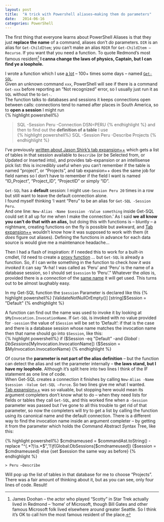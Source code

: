 ```yaml
---
layout: post
title:  "A trick with Powershell aliases–making them do parameters"
date:   2014-06-16
categories: PowerShell
--- 
```

The first thing that everyone learns about PowerShell Aliases is that they just **replace the name** of a command, aliases don’t _do_ parameters.
`DIR` is an alias for `Get-ChildItem`; you can’t make an alias `RDIR` for `Get-ChildItem –Recurse`. If you want that you need a function.
To quote Redmond’s most famous resident[^1] **I canna change the laws of physics, Captain, but I can find ye a loophole.**

I wrote a function which I use <u>a lot</u> – 100+ times some days – named [`Get-SQL`](/powershell/databases/2017/01/29/Sharing-GetSQL.html).    
Given an unknown command `xxx`,  PowerShell will see if there is a command `Get-xxx` before reporting an “Not recognized” error, so I usually just run it as `SQL` without the to `Get-`.    
The function talks to databases and sessions it keeps connections open between calls: connections tend to named after places in South America, so to **open a session** I might run    
{% highlight powershell%}
> SQL -Session Peru -Connection DSN=PERU
{% endhighlight %}
and then to find out the **definition of a table** I use   
{% highlight powershell%}
> SQL -Session Peru -Describe Projects
{% endhighlight %}

I’ve previously [written about Jason Shirk’s tab expansion++](/powershell/2013/07/05/TabCompletionPlusPlus.html) which gets a list of tables in that session available to `Describe` (or be Selected from, or Updated or Inserted into), and provides tab-expansion or an intellisense pick list: this is incredibly useful when you can’t remember if the table is named “project”, or “Projects”, and tab expansion++ does the same job for field names so I don’t have to remember if the field I want is named “ID_Project”, “Project_ID”, “ProjectID” or simply “ID”.

`Get-SQL` has a **default** session: I might use`-Session Peru 20` times in a row but still want to leave the default connection alone.    
I found myself thinking ‘I want “Peru” to be an alias for `Get-SQL -Session Peru`.    
And one line: `New-Alias -Name $session -Value something` inside Get-SQL could set it all up for me when I make the connection.’
As I said **we all know you can’t do that with an alias,** but doing this with functions is – bluntly – a nightmare, creating functions on the fly is possible but awkward, and [Tab expansion++](https://github.com/lzybkr/TabExpansionPlusPlus) wouldn’t know how it was supposed to work with them (it _does_ figure out aliases). Defining the functions in advance for each data source is would give me a maintenance headache…

Then I had a flash of inspiration: if I needed this to work for a built-in cmdlet, I’d need to create a [proxy function](/powershell/2012/02/04/ProxyFunctions.html) … but `Get-SQL` is already a function. So, if I can write something in the function to check _how it was invoked_ it can say “A-ha! I was called as ‘Peru’ and ‘Peru’ is the name of a database session, so I should set `$session` to ‘Peru’.” Whatever the _alias_ is, provided there is a _connection_ of the <u>same name</u> it will get used. This turns out to be almost laughably easy.

In my Get-SQL function the `$session` Parameter is declared like this
{% highlight powershell%}
[ValidateNotNullOrEmpty()]
[string]$Session = "Default"
{% endhighlight %}


A function can find out the name was used to invoke it by looking at `$MyInvocation.InvocationName`. If `Get-SQL` is invoked with no value provided for `-session` the value of `$Session` will be set to  ‘Default’: if that is the case and there is a database session whose name matches the invocation name then that name should go into `$Session`, like this:   
{% highlight powershell%}
if ($Session -eq "Default" -and  $Global:DbSessions[$MyInvocation.InvocationName])
    {$Session = $MyInvocation.InvocationName}
{% endhighlight %}

Of course the **parameter is not part of the alias definition** – but the function can detect the alias and set the parameter internally – **the laws stand, but I have my loophole**. Although it’s split here into two lines I think of the IF statement as one line of code.    
When Get-SQL creates a connection it finishes by calling `New-Alias -Name $session -Value Get-SQL –Force`. So two lines give me what I wanted.   
[Tab expansion++](https://github.com/lzybkr/TabExpansionPlusPlus) was so valuable, but stopping here would mean its argument completers don’t know what to do – when they need lists for fields or tables they call `Get-SQL`, and this worked fine when a `-Session` parameter was passed but I’ve gone to all this trouble to get rid of that parameter, so now the completers will try to get a list by calling the function using its canonical name and the default connection. There is a different way to find the invocation name inside an argument completer – by getting it from the parameter which holds the *C*ommand *A*bstract *S*yntax *T*ree, like this:   

{% highlight powershell%}
$cmdnameused = $commandAst.toString() -replace "^(.*?)\s.*$",'$1'
if ($Global:DbSessions[$cmdnameused]) {$session = $cmdnameused}
else {set $session the same way as before} 
{% endhighlight %}

`> Peru –Describe`     

Will pop up the list of tables in that database for me to choose “Projects”. There was a fair amount of thinking about it, but as you can see, only four lines of code. Result!

[^1]: James Doohan – the actor who played “Scotty” in Star Trek actually lived in Redmond – ‘home’ of Microsoft, though Bill Gates and other famous Microsoft folk lived elsewhere around greater Seattle. So I think it’s OK to call him the most famous resident of the place.